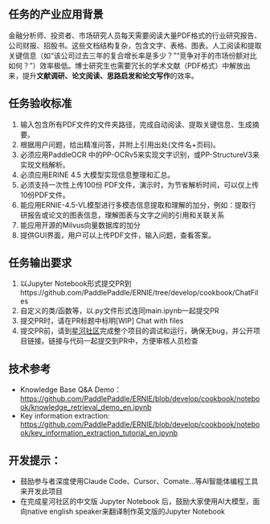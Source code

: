 ## 任务的产业应用背景
金融分析师、投资者、市场研究人员每天需要阅读大量PDF格式的行业研究报告、公司财报、招股书。这些文档结构复杂，包含文字、表格、图表。人工阅读和提取关键信息（如“该公司过去三年的复合增长率是多少？”“竞争对手的市场份额对比如何？”）效率极低。博士研究生也需要冗长的学术文献（PDF格式）中解放出来，提升**文献调研、论文阅读、思路启发和论文写作**的效率。

## 任务验收标准
1. 输入包含所有PDF文件的文件夹路径，完成自动阅读、提取关键信息、生成摘要。
2. 根据用户问题，给出精准问答，并附上引用出处(文件名+页码)。
3. 必须应用PaddleOCR 中的PP-OCRv5来实现文字识别，或PP-StructureV3来实现文档解析。
4. 必须应用ERINE 4.5 大模型实现信息整理和汇总。
5. 必须支持一次性上传100份 PDF文件，演示时，为节省解析时间，可以仅上传10份PDF文件。
6. 能应用ERNIE-4.5-VL模型进行多模态信息提取和理解的加分，例如：提取行研报告或论文的图表信息，理解图表与文字之间的引用和关联关系
7. 能应用开源的Milvus向量数据库的加分
8. 提供GUI界面，用户可以上传PDF文件，输入问题，查看答案。

## 任务输出要求
1. 以Jupyter Notebook形式提交PR到https://github.com/PaddlePaddle/ERNIE/tree/develop/cookbook/ChatFiles
2. 自定义的类/函数等，以.py文件形式连同main.ipynb一起提交PR
3. 提交PR时，请在PR标题中标明[WIP] Chat with files
4. 提交PR前，请到[星河社区](aistudio.baidu.com)完成整个项目的调试和运行，确保无bug，并公开项目链接。链接与代码一起提交到PR中，方便审核人员检查

## 技术参考
- Knowledge Base Q&A Demo：https://github.com/PaddlePaddle/ERNIE/blob/develop/cookbook/notebook/knowledge_retrieval_demo_en.ipynb
- Key information extraction: https://github.com/PaddlePaddle/ERNIE/blob/develop/cookbook/notebook/key_information_extraction_tutorial_en.ipynb

## 开发提示：
+ 鼓励参与者深度使用Claude Code、Cursor、Comate...等AI智能体编程工具来开发此项目
+ 在完成星河社区的中文版 Jupyter Notebook 后，鼓励大家使用AI大模型，面向native english speaker来翻译制作英文版的Jupyter Notebook